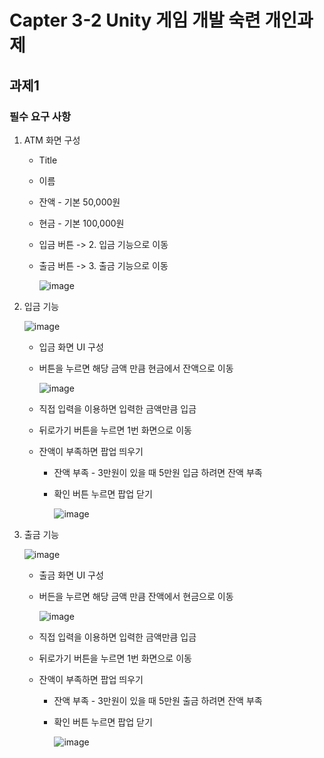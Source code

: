 # Capter 3-2 Unity 게임 개발 숙련 개인과제

## 과제1

### 필수 요구 사항

1. ATM 화면 구성
   - Title
   - 이름
   - 잔액 - 기본 50,000원
   - 현금 - 기본 100,000원
   - 입금 버튼 -> 2. 입금 기능으로 이동
   - 출금 버튼 -> 3. 출금 기능으로 이동

     ![image](https://github.com/chai227chai/SpartaBank/assets/37549333/06bb0609-3284-4051-b7bd-027db58c3934)

2. 입금 기능

   ![image](https://github.com/chai227chai/SpartaBank/assets/37549333/4ab8ca98-e08a-4ec6-8885-701c46e8e5ee)

   - 입금 화면 UI 구성
   - 버튼을 누르면 해당 금액 만큼 현금에서 잔액으로 이동

     ![image](https://github.com/chai227chai/SpartaBank/assets/37549333/c3b35a55-8f25-4679-a2cd-250b941ec87f)

   - 직접 입력을 이용하면 입력한 금액만큼 입금
   - 뒤로가기 버튼을 누르면 1번 화면으로 이동
   - 잔액이 부족하면 팝업 띄우기
      - 잔액 부족
             - 3만원이 있을 때 5만원 입금 하려면 잔액 부족
      - 확인 버튼 누르면 팝업 닫기
    
        ![image](https://github.com/chai227chai/SpartaBank/assets/37549333/8cbadcb6-baac-463d-b06c-b90182a82ca1)

 3. 출금 기능

    ![image](https://github.com/chai227chai/SpartaBank/assets/37549333/9286da3a-a972-4364-9081-f7bcae8ea77c)

    - 출금 화면 UI 구성
    - 버든을 누르면 해당 금액 만큼 잔액에서 현금으로 이동

      ![image](https://github.com/chai227chai/SpartaBank/assets/37549333/efb21f03-e424-4772-9212-5b45739a4910)

    - 직접 입력을 이용하면 입력한 금액만큼 입금
    - 뒤로가기 버튼을 누르면 1번 화면으로 이동
    - 잔액이 부족하면 팝업 띄우기
      - 잔액 부족
             - 3만원이 있을 때 5만원 출금 하려면 잔액 부족
      - 확인 버튼 누르면 팝업 닫기
     
        ![image](https://github.com/chai227chai/SpartaBank/assets/37549333/9393af6a-56a6-47a1-9adb-cbd83cf1be14)

   



